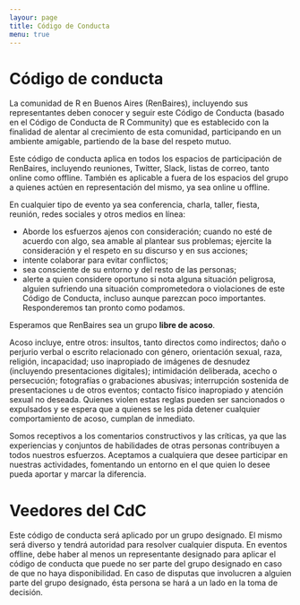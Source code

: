 ```yaml
---
layour: page
title: Código de Conducta
menu: true
---
```


# Código de conducta

La comunidad de R en Buenos Aires (RenBaires), incluyendo sus representantes deben conocer y seguir este Código de Conducta (basado en el Código de Conducta de R Community) que es establecido con la finalidad de alentar al crecimiento de esta comunidad, participando en un ambiente amigable, partiendo de la base del respeto mutuo.

Este código de conducta aplica en todos los espacios de participación de RenBaires, incluyendo reuniones, Twitter, Slack, listas de correo, tanto online como offline. También es aplicable a fuera de los espacios del grupo a quienes actúen en representación del mismo, ya sea online u offline.

En cualquier tipo de evento ya sea conferencia, charla, taller, fiesta, reunión, redes sociales y otros medios en línea:

* Aborde los esfuerzos ajenos con consideración;
cuando no esté de acuerdo con algo, sea amable al plantear sus problemas;
ejercite la consideración y el respeto en su discurso y en sus acciones;
* intente colaborar para evitar conflictos;
* sea consciente de su entorno y del resto de las personas;
* alerte a quien considere oportuno si nota alguna situación peligrosa, alguien sufriendo una situación comprometedora o violaciones de este Código de Conducta, incluso aunque parezcan poco importantes. Responderemos tan pronto como podamos.
 
Esperamos que RenBaires sea un grupo **libre de acoso**.

Acoso incluye, entre otros: insultos, tanto directos como indirectos; daño o perjurio verbal o escrito relacionado con género, orientación sexual, raza, religión, incapacidad; uso inapropiado de imágenes de desnudez (incluyendo presentaciones digitales); intimidación deliberada, acecho o persecución; fotografías o grabaciones abusivas; interrupción sostenida de presentaciones u de otros eventos; contacto físico inapropiado y atención sexual no deseada.
Quienes violen estas reglas pueden ser sancionados o expulsados y se espera que a quienes se les pida detener cualquier comportamiento de acoso, cumplan de inmediato.

Somos receptivos a los comentarios constructivos y las críticas, ya que las experiencias y conjuntos de habilidades de otras personas contribuyen a todos nuestros esfuerzos. Aceptamos a cualquiera que desee participar en nuestras actividades, fomentando un entorno en el que quien lo desee pueda aportar y marcar la diferencia.

# Veedores del CdC

Este código de conducta será aplicado por un grupo designado. El mismo será diverso y tendrá autoridad para resolver cualquier disputa. En eventos offline, debe haber al menos un representante designado para aplicar el código de conducta que puede no ser parte del grupo designado en caso de que no haya disponibilidad. En caso de disputas que involucren a alguien parte del grupo designado, ésta persona se hará a un lado en la toma de decisión. 
